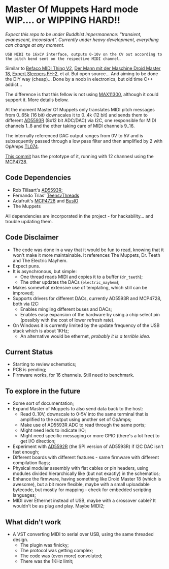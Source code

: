 # Master Of Muppets **Hard mode WIP.... or WIPPING HARD!!**
*Expect this repo to be under Buddhist impermanence: "transient, evanescent, inconstant". Currently under heavy development, everything can change at any moment.*

`USB MIDI to 16xCV interface, outputs 0-10v on the CV out according to the pitch bend sent on the respective MIDI channel.`

Similar to [Befaco MIDI Thing V2](https://www.befaco.org/midi-thing-v2/), [Der Mann mit der Maschine Droid Master 18](https://shop.dermannmitdermaschine.de/products/master18), [Expert Sleepers FH-2](https://www.expert-sleepers.co.uk/fh2.html), et al.
But open source...
And aiming to be done the DIY way (cheap)...
Done by a noob in electronics, but old time C++ addict...

The difference is that this fellow is not using [MAX11300](https://www.analog.com/media/en/technical-documentation/data-sheets/max11300.pdf), although it could support it. More details below.

At the moment Master Of Muppets only translates MIDI pitch messages from 0..65k (16 bit) downscales it to 0..4k (12 bit) and sends them to different [AD5593R](https://www.analog.com/media/en/technical-documentation/data-sheets/ad5593r.pdf) (8x12 bit ADC/DAC) via I2C, one responsible for MIDI channels 1..8 and the other taking care of MIDI channels 9..16. 

The internally referenced DAC output ranges from 0V to 5V and is subsequently passed through a low pass filter and then amplified by 2 with OpAmps [TL074](https://www.ti.com/lit/ds/symlink/tl074-ep.pdf).

[This commit](https://github.com/y3i12/master_of_muppets/tree/7ddc9a420bcb24df1c32ecc6d5a23dffa7c8f9c1) has the prototype of it, running with 12 channesl using the [MCP4728](https://ww1.microchip.com/downloads/en/devicedoc/22187e.pdf).


## Code Dependencies
 - Rob Tillaart's [AD5593R](https://github.com/RobTillaart/AD5593R);
 - Fernando Trias' [TeensyThreads](https://github.com/ftrias/TeensyThreads)
 - Adafruit's [MCP4728](https://github.com/adafruit/Adafruit_MCP4728) and [BusIO](https://github.com/adafruit/Adafruit_BusIO)
 - The Muppets

All dependencies are incorporated in the project - for hackability... and trouble updating them.


## Code Disclaimer
 - The code was done in a way that it would be fun to read, knowing that it won't make it more maintainable. It references The Muppets, Dr. Teeth and The Electric Mayhem.
 - Expect puns.
 - It is asynchronous, but simple:
   - One thread reads MIDI and copies it to a buffer (`dr_teeth`);
   - The other updates the DACs (`electric_mayhem`);
 - Makes somewhat extensive use of templating, which still can be improved;
 - Supports drivers for different DACs, currently AD5593R and MCP4728, both via I2C:
   - Enables mingling different buses and DACs;
   - Enables easy expansion of the hardware by using a chip select pin (possibly with the cost of lower refresh rate).
 - On Windows it is currently limited by the update frequency of the USB stack which is about 1KHz;
   - An alternative would be ethernet, *probably it is a terrible idea*.


## Current Status
  - Starting to review schematics;
  - PCB is pending;
  - Firmware works, for 16 channels. Still need to benchmark.


## To explore in the future
  - Some sort of documentation;
  - Expand Master of Muppets to also send data back to the host:
    - Read 0..10V, downscale to 0-5V into the same terminal that is amplified to the output using another set of OpAmps;
    - Make use of AD5593R ADC to read through the same ports;
    - Might need leds to indicate I/O;
    - Might need specific messaging or more GPIO (there's a lot free) to get I/O direction;
  - Experiment with [AD5592R](https://www.analog.com/media/en/technical-documentation/data-sheets/ad5592r.pdf) (the SPI version of AD5593R) if I2C DAC isn't fast enough;
  - Different boards with different features - same firmware with different compilation flags;
  - Physical modular assembly with flat cables or pin headers, using modules divided hierarchically like (but not exactly) in the schematics;
  - Enhance the firmware, having something like Droid Master 18 (which is awesome), but a bit more flexible, maybe with a small uploadable bytecode, but mostly for mapping - check for embedded scripting languages;
  - MIDI over Ethernet instead of USB, maybe with a crossover cable? It wouldn't be as plug and play. Maybe MIDI2;


## What didn't work
  - A VST converting MIDI to serial over USB, using the same threaded design.
    - The plugin was finicky;
    - The protocol was getting complex;
    - The code was (even more) convoluted;
    - There was the 1KHz limit;

